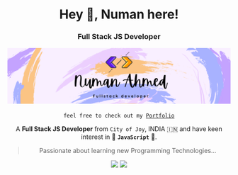 <div  align="center">
<h1>Hey 👋, Numan here!</h1>
<h3>Full Stack JS Developer</h3>
<div  width="50%">
<img  src="https://github.com/mdnmnahmed/personal-resourses/blob/master/numan%20bg.png?raw=true" />
</div>

<code>feel free to check out my [Portfolio](https://mdnmnahmed.github.io/portfolio/)</code>

A **Full Stack JS Developer** from `City of Joy`, INDIA 🇮🇳 and have keen interest in 🧡 **`JavaScript`** 💚.

>Passionate about learning new Programming Technologies...
</div>
<div  align='center'>
<img  src="https://github-readme-stats.vercel.app/api?username=mdnmnahmed&theme=dark&show_icons=true&count_private=true" height="207px"  />
<img  src="https://github-readme-stats.vercel.app/api/top-langs/?username=mdnmnahmed&theme=dark" height="207px"  />
</div>
</div>
